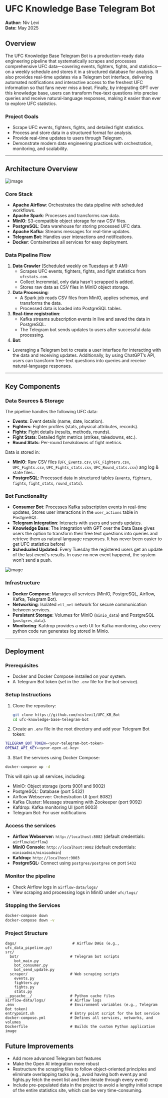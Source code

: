 # UFC Knowledge Base Telegram Bot

**Author:** Niv Levi  
**Date:** May 2025  

## Overview

The UFC Knowledge Base Telegram Bot is a production-ready data engineering pipeline that systematically scrapes and processes comprehensive UFC data—covering events, fighters, fights, and statistics—on a weekly schedule and stores it in a structured database for analysis. It also provides real-time updates via a Telegram bot interface, delivering automated notifications and interactive access to the freshest UFC information so that fans never miss a beat. Finally, by integrating GPT over this knowledge base, users can transform free-text questions into precise queries and receive natural-language responses, making it easier than ever to explore UFC statistics.

### Project Goals
- Scrape UFC events, fighters, fights, and detailed fight statistics.
- Process and store data in a structured format for analysis.
- Provide real-time updates to users through Telegram.
- Demonstrate modern data engineering practices with orchestration, monitoring, and scalability.

---

## Architecture Overview
![image](https://github.com/user-attachments/assets/5398ced5-a001-4ae9-a9e1-4c810133f2a7)


### Core Stack
- **Apache Airflow**: Orchestrates the data pipeline with scheduled workflows.
- **Apache Spark**: Processes and transforms raw data.
- **MinIO**: S3-compatible object storage for raw CSV files.
- **PostgreSQL**: Data warehouse for storing processed UFC data.
- **Apache Kafka**: Streams messages for real-time updates.
- **Telegram Bot**: Handles user interactions and notifications.
- **Docker**: Containerizes all services for easy deployment.

### Data Pipeline Flow
1. **Data Crawler** (Scheduled weekly on Tuesdays at 9 AM):
   - Scrapes UFC events, fighters, fights, and fight statistics from `ufcstats.com`.
   - Collect Incremntal, only data hasn't scrapped is added.
   - Stores raw data as CSV files in MinIO object storage.
2. **Data Processing**:
   - A Spark job reads CSV files from MinIO, applies schemas, and transforms the data.
   - Processed data is loaded into PostgreSQL tables.
3. **Real-time registration**:
   - Kafka streams subscription events in live and saved the data in PostgreSQL.
   - The Telegram bot sends updates to users after successful data processing.
4. **Bot**:
  - Leveraging a Telegram bot to create a user interface for interacting with the data and receiving updates. Additionally, by using ChatGPT’s API, users can transform free-text questions into queries and receive natural-language responses.

---

## Key Components

### Data Sources & Storage
The pipeline handles the following UFC data:
- **Events**: Event details (name, date, location).
- **Fighters**: Fighter profiles (stats, physical attributes, records).
- **Fights**: Fight details (results, methods, rounds).
- **Fight Stats**: Detailed fight metrics (strikes, takedowns, etc.).
- **Round Stats**: Per-round breakdowns of fight metrics.

Data is stored in:
- **MinIO**: Raw CSV files (`UFC_Events.csv`, `UFC_Fighters.csv`, `UFC_Fights.csv`, `UFC_Fights_stats.csv`, `UFC_Round_stats.csv`) ang log & state files..
- **PostgreSQL**: Processed data in structured tables (`events`, `fighters`, `fights`, `fight_stats`, `round_stats`).

### Bot Functionality
- **Consumer Bot**: Processes Kafka subscription events in real-time updates, Stores user interactions in the `user_actions` table in PostgreSQL.
- **Telegram Integration**: Interacts with users and sends updates.
- **Knowledge Base**: The integration with GPT over the Data Base gives users the option to transform their free text questions into queries and retrieve them as natural language responses. It has never been easier to get UFC statistics before!
- **Schedualed Updated**: Every Tuesday the registered users get an update of the last event's results. In case no new event happend, the system won't send a push.
  
![image](https://github.com/user-attachments/assets/f72e4098-8827-47ae-8343-d7d9d97e3700)

### Infrastructure
- **Docker Compose**: Manages all services (MinIO, PostgreSQL, Airflow, Kafka, Telegram Bot).
- **Networking**: Isolated `etl_net` network for secure communication between services.
- **Persistent Storage**: Volumes for MinIO (`minio_data`) and PostgreSQL (`postgres_data`).
- **Monitoring**: Kafdrop provides a web UI for Kafka monitoring, also every python code run generates log stored in Minio.

---

## Deployment

### Prerequisites
- Docker and Docker Compose installed on your system.
- A Telegram Bot token (set in the `.env` file for the bot service).

### Setup Instructions
1. Clone the repository:
   ```bash
   git clone https://github.com/nivlevi1/UFC_KB_Bot
   cd ufc-knowledge-base-telegram-bot

2. Create an `.env` file in the root directory and add your Telegram Bot token:
```bash
TELEGRAM_BOT_TOKEN=<your-telegram-bot-token>
OPENAI_API_KEY=<your-open-ai-key>
```

3. Start the services using Docker Compose:
```bash
docker-compose up -d
```

This will spin up all services, including:

- MinIO: Object storage (ports 9001 and 9002)
- PostgreSQL: Database (port 5432)
- Airflow Webserver: Orchestration UI (port 8082)
- Kafka Cluster: Message streaming with Zookeeper (port 9092)
- Kafdrop: Kafka monitoring UI (port 9003)
- Telegram Bot: For user notifications

### Access the services

- **Airflow Webserver:** `http://localhost:8082` (default credentials: `airflow/airflow`)
- **MinIO Console:** `http://localhost:9002` (default credentials: `minioadmin/minioadmin`)
- **Kafdrop:** `http://localhost:9003`
- **PostgreSQL:** Connect using `postgres/postgres` on port `5432`

### Monitor the pipeline

- Check Airflow logs in `airflow-data/logs/`
- View scraping and processing logs in MinIO under `ufc/logs/`

### Stopping the Services
```bash
docker-compose down
docker-compose down -v
```

### Project Structure
```text
dags/                         # Airflow DAGs (e.g., ufc_data_pipeline.py)
src/
  bot/                       # Telegram bot scripts
    bot_main.py
    bot_consumer.py
    bot_send_update.py
  scraper/                   # Web scraping scripts
    events.py
    fighters.py
    fights.py
    stats.py
__pycache__/                 # Python cache files
airflow-data/logs/           # Airflow logs
.env                         # Environment variables (e.g., Telegram Bot token)
entrypoint.sh                # Entry point script for the bot service
docker-compose.yml           # Defines all services, networks, and volumes
Dockerfile                   # Builds the custom Python application image
```


## Future Improvements
- Add more advanced Telegram bot features
- Make the Open AI integration more robust
- Restructure the scraping files to follow object-oriented principles and eliminate overlapping tasks (e.g., avoid having both event.py and fights.py fetch the event list and then iterate through every event)
- Include pre-populated data in the project to avoid a lengthy initial scrape of the entire statistics site, which can be very time-consuming.
